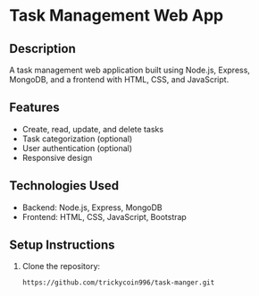 # Task Management Web App

## Description
A task management web application built using Node.js, Express, MongoDB, and a frontend with HTML, CSS, and JavaScript.

## Features
- Create, read, update, and delete tasks
- Task categorization (optional)
- User authentication (optional)
- Responsive design

## Technologies Used
- Backend: Node.js, Express, MongoDB
- Frontend: HTML, CSS, JavaScript, Bootstrap

## Setup Instructions
1. Clone the repository:
   ```bash
   https://github.com/trickycoin996/task-manger.git
